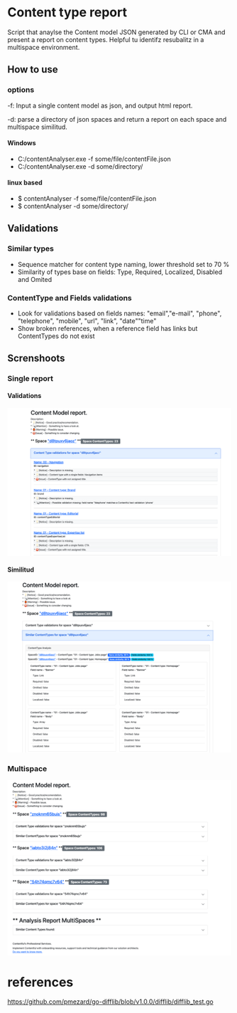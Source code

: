 # Content type report
Script that anaylse the Content model JSON generated by CLI or CMA and present a report on content types.
Helpful tu identifz resubalitz in a multispace environment.

## How to use
### options
-f: Input a single content model as json, and output html report.

-d: parse a directory of json spaces and return a report on each space and multispace similitud.

#### Windows
- C:/contentAnalyser.exe -f some/file/contentFile.json
- C:/contentAnalyser.exe -d some/directory/
#### linux based 
- $ contentAnalyser -f some/file/contentFile.json
- $ contentAnalyser -d some/directory/

## Validations

### Similar types
  - Sequence matcher for content type naming, lower threshold set to 70 %
  - Similarity of types base on fields: Type, Required, Localized, Disabled and Omited

### ContentType and Fields validations
  - Look for validations based on fields names: "email","e-mail", "phone", "telephone", "mobile", "url", "link", "date""time"
  - Show broken references, when a reference field has links but ContentTypes do not exist

## Screnshoots

### Single report
#### Validations
![validations](img/Validations.png)
#### Similitud
![validations](img/Similitud.png)

### Multispace
![validations](img/Mutispace_view.png)
# references
https://github.com/pmezard/go-difflib/blob/v1.0.0/difflib/difflib_test.go